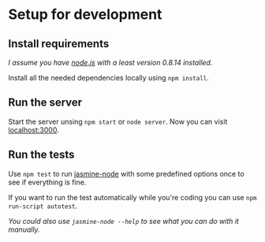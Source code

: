 # Setup for development

## Install requirements

*I assume you have [node.js](http://nodejs.org) with a least version 0.8.14 installed.*

Install all the needed dependencies locally using ```npm install```.

## Run the server

Start the server unsing ```npm start``` or ```node server```. Now you can visit [localhost:3000](http://localhost:3000).

## Run the tests

Use ```npm test``` to run [jasmine-node](https://github.com/mhevery/jasmine-node) with some predefined options once to see if everything is fine.

If you want to run the test automatically while you're coding you can use ```npm run-script autotest```.

*You could also use ```jasmine-node --help``` to see what you can do with it manually.*